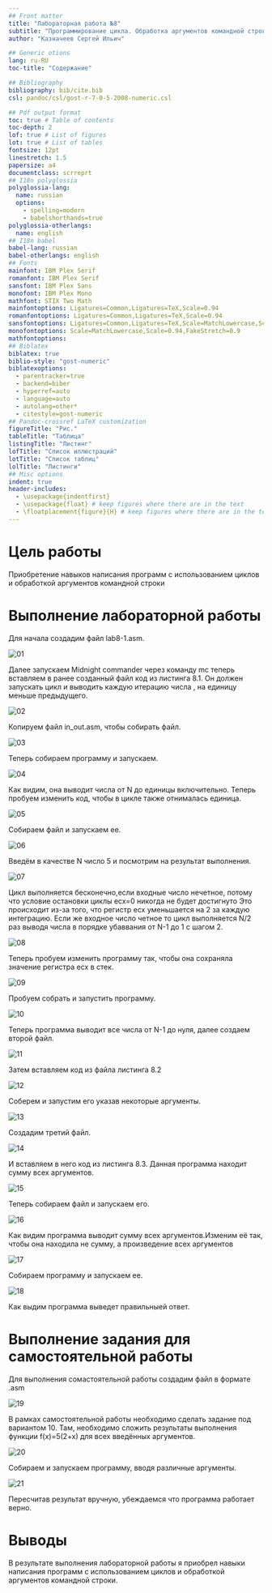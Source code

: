 ```yaml
---
## Front matter
title: "Лабораторная работа №8"
subtitle: "Программирование цикла. Обработка аргументов командной строки."
author: "Казначеев Сергей Ильич"

## Generic otions
lang: ru-RU
toc-title: "Содержание"

## Bibliography
bibliography: bib/cite.bib
csl: pandoc/csl/gost-r-7-0-5-2008-numeric.csl

## Pdf output format
toc: true # Table of contents
toc-depth: 2
lof: true # List of figures
lot: true # List of tables
fontsize: 12pt
linestretch: 1.5
papersize: a4
documentclass: scrreprt
## I18n polyglossia
polyglossia-lang:
  name: russian
  options:
	- spelling=modern
	- babelshorthands=true
polyglossia-otherlangs:
  name: english
## I18n babel
babel-lang: russian
babel-otherlangs: english
## Fonts
mainfont: IBM Plex Serif
romanfont: IBM Plex Serif
sansfont: IBM Plex Sans
monofont: IBM Plex Mono
mathfont: STIX Two Math
mainfontoptions: Ligatures=Common,Ligatures=TeX,Scale=0.94
romanfontoptions: Ligatures=Common,Ligatures=TeX,Scale=0.94
sansfontoptions: Ligatures=Common,Ligatures=TeX,Scale=MatchLowercase,Scale=0.94
monofontoptions: Scale=MatchLowercase,Scale=0.94,FakeStretch=0.9
mathfontoptions:
## Biblatex
biblatex: true
biblio-style: "gost-numeric"
biblatexoptions:
  - parentracker=true
  - backend=biber
  - hyperref=auto
  - language=auto
  - autolang=other*
  - citestyle=gost-numeric
## Pandoc-crossref LaTeX customization
figureTitle: "Рис."
tableTitle: "Таблица"
listingTitle: "Листинг"
lofTitle: "Список иллюстраций"
lotTitle: "Список таблиц"
lolTitle: "Листинги"
## Misc options
indent: true
header-includes:
  - \usepackage{indentfirst}
  - \usepackage{float} # keep figures where there are in the text
  - \floatplacement{figure}{H} # keep figures where there are in the text
---
```


# Цель работы

Приобретение навыков написания программ с использованием циклов и обработкой аргументов командной строки

# Выполнение лабораторной работы

Для начала создадим файл lab8-1.asm.

![01](01.png)

Далее запускаем Midnight commander через команду mc теперь вставляем в ранее созданный файл код из листинга 8.1. Он должен запускать цикл и выводить каждую итерацию числа , на единицу меньше предыдущего.

![02](02.png)

Копируем файл in_out.asm, чтобы собирать файл.

![03](03.png)

Теперь собираем программу и запускаем.

![04](04.png) 

Как видим, она выводит числа от N до единицы включительно. Теперь пробуем изменить код, чтобы в цикле также отнималась единица.

![05](05.png)

Собираем файл и запускаем ее.

![06](06.png)

Введём в качестве N число 5 и посмотрим на результат выполнения.

![07](07.png)

Цикл выполняется бесконечно,если входные число нечетное, потому что условие остановки циклы ecx=0 никогда не будет достигнуто Это происходит из-за того, что регистр ecx уменьшается на 2 за каждую интеграцию. Если же входное число четное то цикл выполняется N/2 раз выводя числа в порядке убаввания от N-1 до 1 с шагом 2.

![08](08.png)

Теперь пробуем изменить программу так, чтобы она сохраняла значение регистра ecx в стек.

![09](09.png)

Пробуем собрать и запустить программу.

![10](10.png) 

Теперь программа выводит все числа от N-1 до нуля, далее создаем второй файл.

![11](11.png) 

Затем вставляем код из файла листинга 8.2

![12](12.png) 

Соберем и запустим его указав некоторые аргументы.

![13](13.png) 

Создадим третий файл.

![14](14.png) 

И вставляем в него код из листинга 8.3. Данная программа находит сумму всех аргументов.

![15](15.png) 

Теперь собираем файл и запускаем его.

![16](16.png) 

Как видим программа выводит сумму всех аргументов.Изменим её так, чтобы она находила не сумму, а произведение всех аргументов

![17](17.png) 

Собираем программу и запускаем ее.

![18](18.png) 
 
Как выдим программа выведет правильныей ответ.

# Выполнение задания для самостоятельной работы 

Для выполнения сомастоятельной работы создадим файл в формате .asm

![19](19.png) 

В рамках самостоятельной работы необходимо сделать задание под вариантом 10. Там, необходимо сложить результаты выполнения функции f(x)=5(2+x) для всех введённых аргументов.

![20](20.png) 

Собираем и запускаем программу, вводя различные аргументы.

![21](21.png)
 
Пересчитав результат вручную, убеждаемся что программа работает верно.

# Выводы

В результате выполнения лабораторной работы я приобрел навыки написания программ с использованием циклов и обработкой аргументов командной строки.

